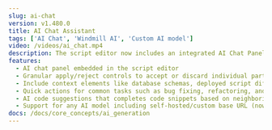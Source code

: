 ```yaml
---
slug: ai-chat
version: v1.480.0
title: AI Chat Assistant
tags: ['AI Chat', 'Windmill AI', 'Custom AI model']
video: /videos/ai_chat.mp4
description: The script editor now includes an integrated AI Chat Panel designed to assist with coding tasks. The assistant can generate code, fix issues, suggest improvements, add documentation, and more — all in a conversational interface.
features:
  - AI chat panel embedded in the script editor
  - Granular apply/reject controls to accept or discard individual parts of AI-generated code
  - Include context elements like database schemas, deployed script diffs, and runtime errors
  - Quick actions for common tasks such as bug fixing, refactoring, and documentation
  - AI code suggestions that completes code snippets based on neighboring context, not just at the cursor
  - Support for any AI model including self-hosted/custom base URL (now part of the community edition!)
docs: /docs/core_concepts/ai_generation
---
```

